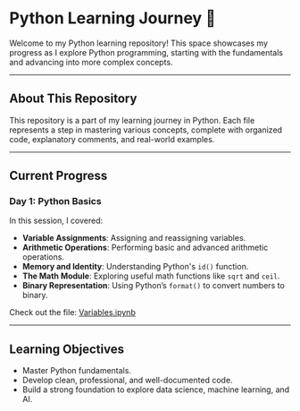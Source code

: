 # Python Learning Journey 🐍  
Welcome to my Python learning repository! This space showcases my progress as I explore Python programming, starting with the fundamentals and advancing into more complex concepts.  

---

## **About This Repository**  
This repository is a part of my learning journey in Python. Each file represents a step in mastering various concepts, complete with organized code, explanatory comments, and real-world examples.  

---

## **Current Progress**  
### Day 1: Python Basics  
In this session, I covered:  
- **Variable Assignments**: Assigning and reassigning variables.  
- **Arithmetic Operations**: Performing basic and advanced arithmetic operations.  
- **Memory and Identity**: Understanding Python's `id()` function.  
- **The Math Module**: Exploring useful math functions like `sqrt` and `ceil`.  
- **Binary Representation**: Using Python’s `format()` to convert numbers to binary.  

Check out the file: [Variables.ipynb](./Variables.ipynb)  

---

## **Learning Objectives**  
- Master Python fundamentals.  
- Develop clean, professional, and well-documented code.  
- Build a strong foundation to explore data science, machine learning, and AI.  

